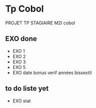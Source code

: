 # Tp Cobol

PROJET TP STAGIAIRE M2I cobol

## EXO done 
 - EXO 1
 - EXO 2
 - EXO 3
 - EXO 5
 - EXO date 
     bonus verif années bissextil


## to do liste yet 
 - EXO stat 

